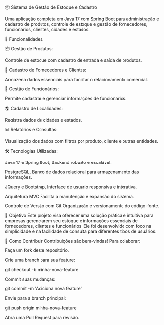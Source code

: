 📦 Sistema de Gestão de Estoque e Cadastro

Uma aplicação completa em Java 17 com Spring Boot para administração e cadastro de produtos, controle de estoque e gestão de fornecedores, funcionários, clientes, cidades e estados.

📝 Funcionalidades.

📦 Gestão de Produtos:

Controle de estoque com cadastro de entrada e saída de produtos.

🤝 Cadastro de Fornecedores e Clientes:

Armazena dados essenciais para facilitar o relacionamento comercial.

👥 Gestão de Funcionários:

Permite cadastrar e gerenciar informações de funcionários.

🌎 Cadastro de Localidades:

Registra dados de cidades e estados.

📊 Relatórios e Consultas:

Visualização dos dados com filtros por produto, cliente e outras entidades.

🛠️ Tecnologias Utilizadas:

Java 17 e Spring Boot,
Backend robusto e escalável.

PostgreSQL,
Banco de dados relacional para armazenamento das informações.

JQuery e Bootstrap,
Interface de usuário responsiva e interativa.

Arquitetura MVC
Facilita a manutenção e expansão do sistema.

Controle de Versão com Git
Organização e versionamento do código-fonte.

🎯 Objetivo
Este projeto visa oferecer uma solução prática e intuitiva para empresas gerenciarem seu estoque e informações essenciais de fornecedores, clientes e funcionários. Ele foi desenvolvido com foco na simplicidade e na facilidade de consulta para diferentes tipos de usuários.

🤝 Como Contribuir
Contribuições são bem-vindas! Para colaborar:


Faça um fork deste repositório.

Crie uma branch para sua feature:


git checkout -b minha-nova-feature

Commit suas mudanças:


git commit -m 'Adiciona nova feature'

Envie para a branch principal:


git push origin minha-nova-feature

Abra uma Pull Request para revisão.
